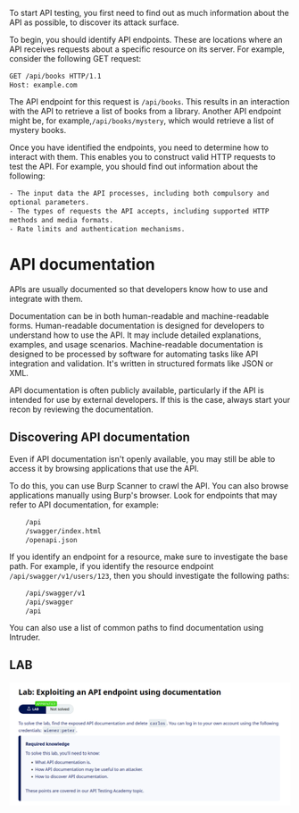 ﻿To start API testing, you first need to find out as much information about the API as possible, to discover its attack surface.

To begin, you should identify API endpoints. These are locations where an API receives requests about a specific resource on its server. For example, consider the following GET request:

```
GET /api/books HTTP/1.1
Host: example.com
```

The API endpoint for this request is `/api/books`. This results in an interaction with the API to retrieve a list of books from a library. Another API endpoint might be, for example,`/api/books/mystery`, which would retrieve a list of mystery books.

Once you have identified the endpoints, you need to determine how to interact with them. This enables you to construct valid HTTP requests to test the API. For example, you should find out information about the following:

```ad-summary
- The input data the API processes, including both compulsory and optional parameters.
- The types of requests the API accepts, including supported HTTP methods and media formats.
- Rate limits and authentication mechanisms.
```

# API documentation

APIs are usually documented so that developers know how to use and integrate with them.

Documentation can be in both human-readable and machine-readable forms. Human-readable documentation is designed for developers to understand how to use the API. It may include detailed explanations, examples, and usage scenarios. Machine-readable documentation is designed to be processed by software for automating tasks like API integration and validation. It's written in structured formats like JSON or XML.

API documentation is often publicly available, particularly if the API is intended for use by external developers. If this is the case, always start your recon by reviewing the documentation.
## Discovering API documentation

Even if API documentation isn't openly available, you may still be able to access it by browsing applications that use the API.

To do this, you can use Burp Scanner to crawl the API. You can also browse applications manually using Burp's browser. Look for endpoints that may refer to API documentation, for example:

```ad-info
    /api
    /swagger/index.html
    /openapi.json
```

If you identify an endpoint for a resource, make sure to investigate the base path. For example, if you identify the resource endpoint `/api/swagger/v1/users/123`, then you should investigate the following paths:

```ad-info
    /api/swagger/v1
    /api/swagger
    /api
```
You can also use a list of common paths to find documentation using Intruder.

## LAB

![Pasted image 20241004123805.png](../../../../IMAGES/Pasted%20image%2020241004123805.png)

